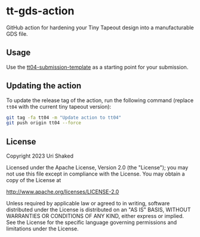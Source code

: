 # tt-gds-action

GitHub action for hardening your Tiny Tapeout design into a manufacturable GDS file.

## Usage

Use the [tt04-submission-template](https://github.com/TinyTapeout/tt04-submission-template) as a starting point for your submission.

## Updating the action

To update the release tag of the action, run the following command (replace `tt04` with the current tiny tapeout version):

```bash
git tag -fa tt04 -m "Update action to tt04"
git push origin tt04 --force
```

## License

Copyright 2023 Uri Shaked

Licensed under the Apache License, Version 2.0 (the "License");
you may not use this file except in compliance with the License.
You may obtain a copy of the License at

http://www.apache.org/licenses/LICENSE-2.0

Unless required by applicable law or agreed to in writing, software
distributed under the License is distributed on an "AS IS" BASIS,
WITHOUT WARRANTIES OR CONDITIONS OF ANY KIND, either express or implied.
See the License for the specific language governing permissions and
limitations under the License.
